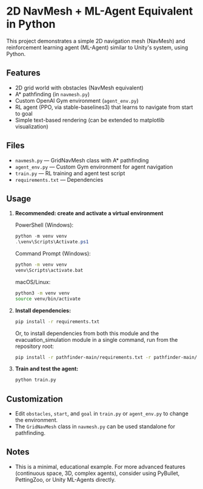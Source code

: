 # 2D NavMesh + ML-Agent Equivalent in Python

This project demonstrates a simple 2D navigation mesh (NavMesh) and reinforcement learning agent (ML-Agent) similar to Unity's system, using Python.

## Features
- 2D grid world with obstacles (NavMesh equivalent)
- A* pathfinding (in `navmesh.py`)
- Custom OpenAI Gym environment (`agent_env.py`)
- RL agent (PPO, via stable-baselines3) that learns to navigate from start to goal
- Simple text-based rendering (can be extended to matplotlib visualization)

## Files
- `navmesh.py` — GridNavMesh class with A* pathfinding
- `agent_env.py` — Custom Gym environment for agent navigation
- `train.py` — RL training and agent test script
- `requirements.txt` — Dependencies

## Usage
1. **Recommended: create and activate a virtual environment**
   
   PowerShell (Windows):
   ```powershell
   python -m venv venv
   .\venv\Scripts\Activate.ps1
   ```
   
   Command Prompt (Windows):
   ```bat
   python -m venv venv
   venv\Scripts\activate.bat
   ```
   
   macOS/Linux:
   ```bash
   python3 -m venv venv
   source venv/bin/activate
   ```

2. **Install dependencies:**
   ```bash
   pip install -r requirements.txt
   ```
   Or, to install dependencies from both this module and the evacuation_simulation module in a single command, run from the repository root:
   ```bash
   pip install -r pathfinder-main/requirements.txt -r pathfinder-main/evacuation_simulation/requirements.txt
   ```
3. **Train and test the agent:**
   ```bash
   python train.py
   ```

## Customization
- Edit `obstacles`, `start`, and `goal` in `train.py` or `agent_env.py` to change the environment.
- The `GridNavMesh` class in `navmesh.py` can be used standalone for pathfinding.

## Notes
- This is a minimal, educational example. For more advanced features (continuous space, 3D, complex agents), consider using PyBullet, PettingZoo, or Unity ML-Agents directly.
